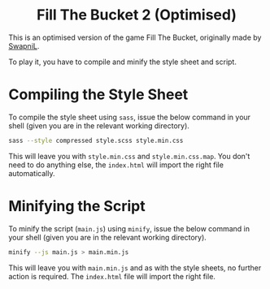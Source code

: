 <h1 align="center">Fill The Bucket 2 (Optimised)</h1>

This is an optimised version of the game Fill The Bucket, originally
made by [SwapniL](https://github.com/lab-swapnil).

To play it, you have to compile and minify the style sheet and
script.

# Compiling the Style Sheet

To compile the style sheet using `sass`, issue the below command in
your shell (given you are in the relevant working directory).

```bash
sass --style compressed style.scss style.min.css
```

This will leave you with `style.min.css` and `style.min.css.map`. You
don't need to do anything else, the `index.html` will import the
right file automatically.

# Minifying the Script

To minify the script (`main.js`) using `minify`, issue the below
command in your shell (given you are in the relevant working
directory).

```bash
minify --js main.js > main.min.js
```

This will leave you with `main.min.js` and as with the style sheets,
no further action is required. The `index.html` file will import the
right file.
